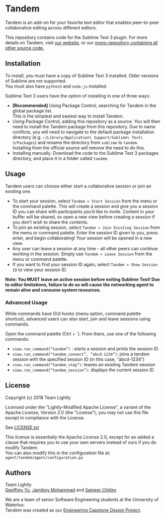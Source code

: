 # Tandem

Tandem is an add-on for your favorite text editor that enables peer-to-peer collaborative editing across different editors.

This repository contains code for the Sublime Text 3 plugin. For more details on Tandem, visit [our website](http://typeintandem.com), or our [mono-repository containing all other source code.](https://github.com/typeintandem/tandem)

## Installation
To install, you must have a copy of Sublime Text 3 installed. Older versions of Sublime are not supported.  
You must also have `python3` and `node.js` installed.

Sublime Text 3 users have the option of installing in one of three ways:
- **[Recommended]** Using Package Control, searching for Tandem in the global package list.  
This is the simplest and easiest way to install Tandem.
- Using Package Control, adding this repository as a source. You will then need to install the Tandem package from this repository. Due to name conflicts, you will need to navigate to the default package installation directory (e.g. `~/Library/Application\ Support/Sublime\ Text\ 3/Packages`) and rename the directory from `sublime` to `tandem`.  
Installing from the official source will remove the need to do this.
- Installing manually. Download the code to the Sublime Text 3 packages directory, and place it in a folder called `tandem`.

## Usage
Tandem users can choose either start a collaborative session or join an existing one.

- To start your session, select `Tandem > Start Session` from the menu or the command palette. This will create a session and give you a session ID you can share with participants you’d like to invite. Content in your buffer will be shared, so open a new view before creating a session if you don’t wish to share the contents. 
- To join an existing session, select `Tandem > Join Existing Session` from the menu or command palette. Enter the session ID given to you, press enter, and begin collaborating! Your session will be opened in a new view.
- Any user can leave a session at any time - all other peers can continue working in the session. Simply use `Tandem > Leave Session` from the menu or command palette.
- If you want to find your session ID again, select `Tandem > Show Session ID` to view your session ID.


**Note: You MUST leave an active session before exiting Sublime Text! Due to editor limitations, failure to do so will cause the networking agent to remain alive and consume system resources.** 

### Advanced Usage
While commands have GUI hooks (menu option, command palette shortcut), advanced users can also start, join and leave sessions using commands.

Open the command palette (Ctrl + `). From there, use one of the following commands:
- `view.run_command(“tandem”)` : starts a session and prints the session ID
- `view.run_command(“tandem_connect”, “abcd-1234”)`: joins a tandem session with the specified session ID (in this case, “abcd-1234”)
- `view.run_command(“tandem_stop”)`: leaves an existing Tandem session
- `view.run_command(“tandem_session”)`: displays the current session ID

## License
Copyright (c) 2018 Team Lightly

Licensed under the "Lightly-Modified Apache License", a variant of the Apache
License, Version 2.0 (the "License"); you may not use this file except in
compliance with the License. 

See [LICENSE.txt](LICENSE.txt)

This license is essentially the Apache License 2.0, except for an added a
clause that requires you to use your own servers instead of ours if you do
modify Tandem.  
You can also modify this in the configuration file at:
`agent/tandem/agent/configuration.py`

## Authors
Team Lightly  
[Geoffrey Yu](https://github.com/geoffxy), [Jamiboy
Mohammad](https://github.com/jamiboym) and [Sameer
Chitley](https://github.com/rageandqq)

We are a team of senior Software Engineering students at the University of
Waterloo.  
Tandem was created as our [Engineering Capstone Design
Project](https://uwaterloo.ca/capstone-design).
